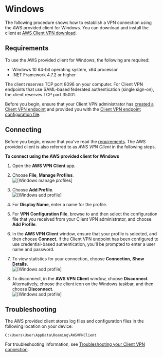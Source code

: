 # Windows<a name="client-vpn-connect-windows"></a>

The following procedure shows how to establish a VPN connection using the AWS provided client for Windows\. You can download and install the client at [AWS Client VPN download](https://aws.amazon.com/vpn/client-vpn-download/)\.

## Requirements<a name="client-vpn-connect-windows-req"></a>

To use the AWS provided client for Windows, the following are required:
+ Windows 10 64\-bit operating system, x64 processor
+ \.NET Framework 4\.7\.2 or higher

The client reserves TCP port 8096 on your computer\. For Client VPN endpoints that use SAML\-based federated authentication \(single sign\-on\), the client reserves TCP port 35001\.

Before you begin, ensure that your Client VPN administrator has [created a Client VPN endpoint](https://docs.aws.amazon.com/vpn/latest/clientvpn-admin/cvpn-working-endpoints.html#cvpn-working-endpoint-create) and provided you with the [Client VPN endpoint configuration file](https://docs.aws.amazon.com/vpn/latest/clientvpn-admin/cvpn-working-endpoints.html#cvpn-working-endpoint-export)\.

## Connecting<a name="client-vpn-connect-windows-connecting"></a>

Before you begin, ensure that you've read the [requirements](#client-vpn-connect-windows-req)\. The AWS provided client is also referred to as *AWS VPN Client* in the following steps\.

**To connect using the AWS provided client for Windows**

1. Open the **AWS VPN Client** app\.

1. Choose **File**, **Manage Profiles**\.  
![\[Windows manage profiles\]](http://docs.aws.amazon.com/vpn/latest/clientvpn-user/images/client-vpn-win-profiles.png)

1. Choose **Add Profile**\.  
![\[Windows add profile\]](http://docs.aws.amazon.com/vpn/latest/clientvpn-user/images/client-vpn-win-add-profile.PNG)

1. For **Display Name**, enter a name for the profile\.

1. For **VPN Configuration File**, browse to and then select the configuration file that you received from your Client VPN administrator, and choose **Add Profile**\.

1. In the **AWS VPN Client** window, ensure that your profile is selected, and then choose **Connect**\. If the Client VPN endpoint has been configured to use credential\-based authentication, you'll be prompted to enter a user name and password\.

1. To view statistics for your connection, choose **Connection**, **Show Details**\.  
![\[Windows add profile\]](http://docs.aws.amazon.com/vpn/latest/clientvpn-user/images/client-vpn-win-details.png)

1. To disconnect, in the **AWS VPN Client** window, choose **Disconnect**\. Alternatively, choose the client icon on the Windows taskbar, and then choose **Disconnect**\.  
![\[Windows add profile\]](http://docs.aws.amazon.com/vpn/latest/clientvpn-user/images/client-vpn-win-disconnect.png)

## Troubleshooting<a name="client-vpn-connect-windows-troubleshooting"></a>

The AWS provided client stores log files and configuration files in the following location on your device:

```
C:\Users\User\AppData\Roaming\AWSVPNClient
```

For troubleshooting information, see [Troubleshooting your Client VPN connection](troubleshooting.md)\.